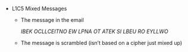- L1C5 Mixed Messages
    - The message in the email
        
        *IBEK OCLLCEITNO EW LPNA OT ATEK SI LBEU RO EYLLWO*
        
    - The message is scrambled (isn’t based on a cipher just mixed up)